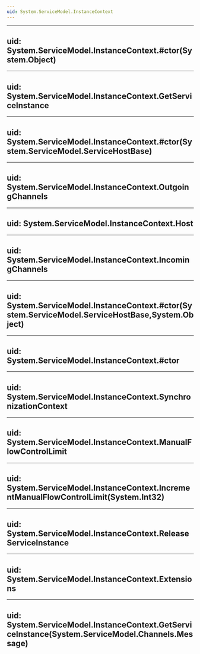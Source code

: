 ```yaml
---
uid: System.ServiceModel.InstanceContext
---
```


---
uid: System.ServiceModel.InstanceContext.#ctor(System.Object)
---

---
uid: System.ServiceModel.InstanceContext.GetServiceInstance
---

---
uid: System.ServiceModel.InstanceContext.#ctor(System.ServiceModel.ServiceHostBase)
---

---
uid: System.ServiceModel.InstanceContext.OutgoingChannels
---

---
uid: System.ServiceModel.InstanceContext.Host
---

---
uid: System.ServiceModel.InstanceContext.IncomingChannels
---

---
uid: System.ServiceModel.InstanceContext.#ctor(System.ServiceModel.ServiceHostBase,System.Object)
---

---
uid: System.ServiceModel.InstanceContext.#ctor
---

---
uid: System.ServiceModel.InstanceContext.SynchronizationContext
---

---
uid: System.ServiceModel.InstanceContext.ManualFlowControlLimit
---

---
uid: System.ServiceModel.InstanceContext.IncrementManualFlowControlLimit(System.Int32)
---

---
uid: System.ServiceModel.InstanceContext.ReleaseServiceInstance
---

---
uid: System.ServiceModel.InstanceContext.Extensions
---

---
uid: System.ServiceModel.InstanceContext.GetServiceInstance(System.ServiceModel.Channels.Message)
---
